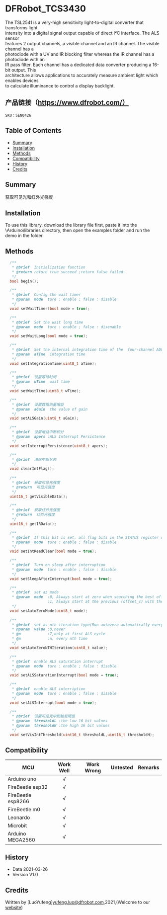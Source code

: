 # DFRobot_TCS3430

The TSL2541 is a very-high sensitivity light-to-digital converter that transforms light <br>
intensity into a digital signal output capable of direct I²C interface. The ALS sensor <br>
features 2 output channels, a visible channel and an IR channel. The visible channel has a <br>
photodiode with a UV and IR blocking filter whereas the IR channel has a photodiode with an <br>
IR pass filter. Each channel has a dedicated data converter producing a 16-bit output. This <br>
architecture allows applications to accurately measure ambient light which enables devices <br>
to calculate illuminance to control a display backlight.<br>

## 产品链接（https://www.dfrobot.com/）
    SKU：SEN0426

## Table of Contents

* [Summary](#summary)
* [Installation](#installation)
* [Methods](#methods)
* [Compatibility](#compatibility)
* [History](#history)
* [Credits](#credits)
<snippet>
<content>

## Summary
获取可见光和红外光强度

## Installation

To use this library, download the library file first, paste it into the \Arduino\libraries directory, then open the examples folder and run the demo in the folder.

## Methods

```C++
  /**
   * @brief  Initialization function
   * @return return true succeed ;return false failed.
   */
  bool begin();

  /**
   * @brief  Config the wait timer
   * @param  mode  ture : enable ; false : disable
   */
  void setWaitTimer(bool mode = true);

  /**
   * @brief  Set the wait long time
   * @param  mode  ture : enable ; false : disenable
   */
  void setWaitLong(bool mode = true);

  /**
   * @brief  Set the internal integration time of the  four-channel ADCs
   * @param  aTIme  integration time
   */
  void setIntegrationTime(uint8_t aTime);

  /**
   * @brief  设置等待时间 
   * @param  wTime  wait time 
   */
  void setWaitTime(uint8_t wTime);

  /**
   * @brief  设置数据测量增益 
   * @param  aGain  the value of gain
   */
  void setALSGain(uint8_t aGain);

  /**
   * @brief  设置增益中断积分
   * @param  apers :ALS Interrupt Persistence
   */
  void setInterruptPersistence(uint8_t apers);

  /**
   * @brief  清除中断状态
   */
  void clearIntFlag();
  
  /**
   * @brief  获取可见光强度
   * @return  可见光强度
   */
  uint16_t getVisibleData();

  /**
   * @brief  获取红外光强度
   * @return  红外光强度
   */
  uint16_t getIRData();

  /**
   * @brief  If this bit is set, all flag bits in the STATUS register will be reset whenever the STATUS register is read over I2C.
   * @param  mode  ture : enable ; false : disable
   */
  void setIntReadClear(bool mode = true);

  /**
   * @brief  Turn on sleep after interruption
   * @param  mode  ture : enable ; false : disable
   */
  void setSleepAfterInterrupt(bool mode = true);

  /**
   * @brief  set az mode
   * @param  mode  :0, Always start at zero when searching the best offset value
                   :1, Always start at the previous (offset_c) with the auto-zero mechanism
   */
  void setAutoZeroMode(uint8_t mode);
  
  /**
   * @brief  set as nth iteration type(Run autozero automatically every nth ALS iteration)
   * @param  value :0,never
   * @n            :7,only at first ALS cycle
   * @n            :n, every nth time
   */
  void setAutoZeroNTHIteration(uint8_t value);

  /**
   * @brief  enable ALS saturation interrupt
   * @param  mode  ture : enable ; false : disable
   */
  void setALSSaturationInterrupt(bool mode = true);

  /**
   * @brief  enable ALS interription
   * @param  mode  ture : enable ; false : disable
   */
  void setALSInterrupt(bool mode = true);

  /**
   * @brief  设置可见光中断触发阈值
   * @param  thresholdL :the low 16 bit values
   * @param  thresholdH :the high 16 bit values
   */
  void setVisIntThreshold(uint16_t thresholdL,uint16_t thresholdH);

```


## Compatibility

MCU                | Work Well | Work Wrong | Untested  | Remarks
------------------ | :----------: | :----------: | :---------: | -----
Arduino uno |       √      |             |            | 
FireBeetle esp32 |       √      |             |            | 
FireBeetle esp8266 |       √      |             |            | 
FireBeetle m0 |       √      |             |            | 
Leonardo |       √      |             |            | 
Microbit |       √      |             |            | 
Arduino MEGA2560 | √ | | | 


## History

- Data 2021-03-26
- Version V1.0


## Credits

Written by [LuoYufeng]<yufeng.luo@dfrobot.com>,2021,(Welcome to our [website](https://www.dfrobot.com/))
